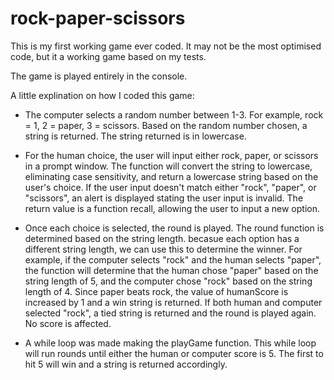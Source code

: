 # rock-paper-scissors


This is my first working game ever coded. It may not be the most optimised code, but it a working game based on my tests.

The game is played entirely in the console. 

A little explination on how I coded this game: 

- The computer selects a random number between 1-3. For example, rock = 1, 2 = paper, 3 = scissors. Based on the random number chosen, a string is returned. The string returned is in lowercase.  

- For the human choice, the user will input either rock, paper, or scissors in a prompt window. The function will convert the string to lowercase, eliminating case sensitivity, and return a lowercase string based on the user's choice. If the user input doesn't match either "rock", "paper", or "scissors", an alert is displayed stating the user input is invalid. The return value is a function recall, allowing the user to input a new option. 

- Once each choice is selected, the round is played. The round function is determined based on the string length. becasue each option has a different string length, we can use this to determine the winner. For example, if the computer selects "rock" and the human selects "paper", the function will determine that the human chose "paper" based on the string length of 5, and the computer chose "rock" based on the string length of 4. Since paper beats rock, the value of humanScore is increased by 1 and a win string is returned. If both human and computer selected "rock", a tied string is returned and the round is played again. No score is affected. 

- A while loop was made making the playGame function. This while loop will run rounds until either the human or computer score is 5. The first to hit 5 will win and a string is returned accordingly. 

